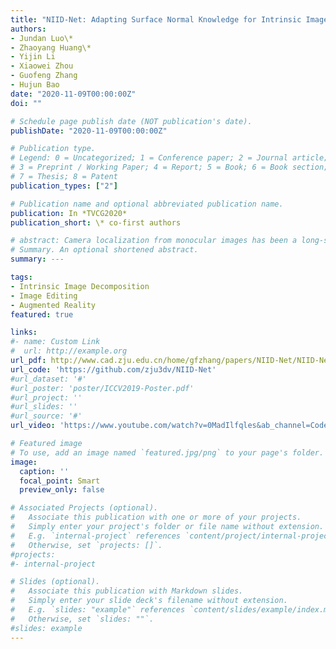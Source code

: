 ```yaml
---
title: "NIID-Net: Adapting Surface Normal Knowledge for Intrinsic Image Decomposition in Indoor Scenes"
authors:
- Jundan Luo\*
- Zhaoyang Huang\*
- Yijin Li
- Xiaowei Zhou
- Guofeng Zhang
- Hujun Bao
date: "2020-11-09T00:00:00Z"
doi: ""

# Schedule page publish date (NOT publication's date).
publishDate: "2020-11-09T00:00:00Z"

# Publication type.
# Legend: 0 = Uncategorized; 1 = Conference paper; 2 = Journal article;
# 3 = Preprint / Working Paper; 4 = Report; 5 = Book; 6 = Book section;
# 7 = Thesis; 8 = Patent
publication_types: ["2"]

# Publication name and optional abbreviated publication name.
publication: In *TVCG2020*
publication_short: \* co-first authors

# abstract: Camera localization from monocular images has been a long-standing problem, but its robustness in dynamic environments is still not adequately addressed. Compared with classic geometric approaches, modern CNN-based methods (e.g. PoseNet) have manifested the reliability against illumination or viewpoint variations, but they still have the following limitations. First, foreground moving objects are not explicitly handled, which results in poor performance and instability in dynamic environments. Second, the output for each image is a point estimate without uncertainty quantification. In this paper, we propose a framework which can be generally applied to existing CNN-based pose regressors to improve their robustness in dynamic environments. The key idea is a prior guided dropout module coupled with a self-attention module which can guide CNNs to ignore foreground objects during both training and inference. Additionally, the dropout module enables the pose regressor to output multiple hypotheses from which the uncertainty of pose estimates can be quantified and leveraged in the following uncertainty-aware pose graph optimization to improve the robustness further. We achieve an average accuracy of 9.98m/3.63◦ on RobotCar dataset, which outperforms the state-of-the-art method by 62.97%/47.08%. The source code of our implementation is available at https://github.com/zju3dv/RVL-Dynamic.
# Summary. An optional shortened abstract.
summary: ---

tags:
- Intrinsic Image Decomposition
- Image Editing
- Augmented Reality
featured: true

links:
#- name: Custom Link
#  url: http://example.org
url_pdf: http://www.cad.zju.edu.cn/home/gfzhang/papers/NIID-Net/NIID-Net.pdf
url_code: 'https://github.com/zju3dv/NIID-Net'
#url_dataset: '#'
#url_poster: 'poster/ICCV2019-Poster.pdf'
#url_project: ''
#url_slides: ''
#url_source: '#'
url_video: 'https://www.youtube.com/watch?v=0MadIlfqles&ab_channel=CoderDrinking'

# Featured image
# To use, add an image named `featured.jpg/png` to your page's folder. 
image:
  caption: ''
  focal_point: Smart
  preview_only: false

# Associated Projects (optional).
#   Associate this publication with one or more of your projects.
#   Simply enter your project's folder or file name without extension.
#   E.g. `internal-project` references `content/project/internal-project/index.md`.
#   Otherwise, set `projects: []`.
#projects:
#- internal-project

# Slides (optional).
#   Associate this publication with Markdown slides.
#   Simply enter your slide deck's filename without extension.
#   E.g. `slides: "example"` references `content/slides/example/index.md`.
#   Otherwise, set `slides: ""`.
#slides: example
---
```


<!--{{% alert note %}}-->
<!--Click the *Cite* button above to demo the feature to enable visitors to import publication metadata into their reference management software.-->
<!--{{% /alert %}}-->

<!--{{% alert note %}}-->
<!--Click the *Slides* button above to demo Academic's Markdown slides feature.-->
<!--{{% /alert %}}-->

<!--Supplementary notes can be added here, including [code and math](https://sourcethemes.com/academic/docs/writing-markdown-latex/).-->

